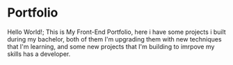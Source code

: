 # Portfolio
Hello World!; This is My Front-End Portfolio, here i have some projects i built during my bachelor, both of them I'm upgrading them with new techniques that I'm learning, and some new projects that I'm building to imrpove my skills has a developer.
